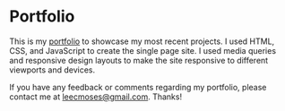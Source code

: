 # Portfolio
This is my [portfolio](http://www.leecmoses.com/) to showcase my most recent projects. I used HTML, CSS, and JavaScript to create the single page site. I used media queries and responsive design layouts to make the site responsive to different viewports and devices.

If you have any feedback or comments regarding my portfolio, please contact me at leecmoses@gmail.com. Thanks!

